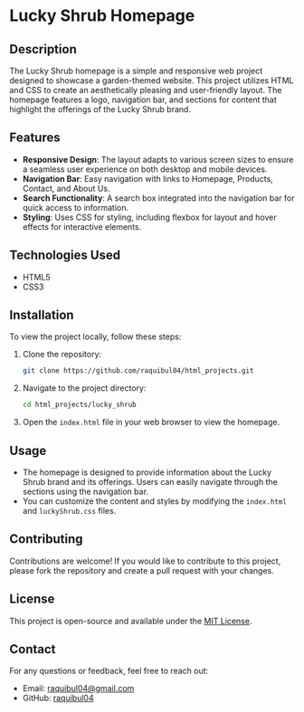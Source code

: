 # Lucky Shrub Homepage

## Description

The Lucky Shrub homepage is a simple and responsive web project designed to showcase a garden-themed website. This project utilizes HTML and CSS to create an aesthetically pleasing and user-friendly layout. The homepage features a logo, navigation bar, and sections for content that highlight the offerings of the Lucky Shrub brand.

## Features

- **Responsive Design**: The layout adapts to various screen sizes to ensure a seamless user experience on both desktop and mobile devices.
- **Navigation Bar**: Easy navigation with links to Homepage, Products, Contact, and About Us.
- **Search Functionality**: A search box integrated into the navigation bar for quick access to information.
- **Styling**: Uses CSS for styling, including flexbox for layout and hover effects for interactive elements.

## Technologies Used

- HTML5
- CSS3

## Installation

To view the project locally, follow these steps:

1. Clone the repository:
   ```bash
   git clone https://github.com/raquibul04/html_projects.git
   ```

2. Navigate to the project directory:
   ```bash
   cd html_projects/lucky_shrub
   ```

3. Open the `index.html` file in your web browser to view the homepage.

## Usage

- The homepage is designed to provide information about the Lucky Shrub brand and its offerings. Users can easily navigate through the sections using the navigation bar.
- You can customize the content and styles by modifying the `index.html` and `luckyShrub.css` files.

## Contributing

Contributions are welcome! If you would like to contribute to this project, please fork the repository and create a pull request with your changes.

## License

This project is open-source and available under the [MIT License](LICENSE).

## Contact

For any questions or feedback, feel free to reach out:

- Email: raquibul04@gmail.com
- GitHub: [raquibul04](https://github.com/raquibul04)
